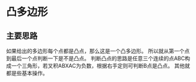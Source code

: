 # 凸多边形
## 主要思路
如果给出的多边形每个点都是凸点，那么这是一个凸多边形。
所以就从第一个点到最后一个点判断一下是不是凸点。
判断凸点的思路是任意三个连续的点ABC构成一个三角形，若叉积ABXAC为负数，根据右手定则可判断B点是凸点。
其他就都是些基本操作。